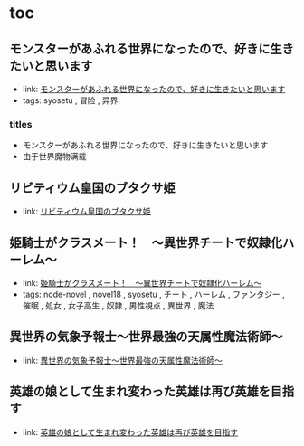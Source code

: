 # toc

## モンスターがあふれる世界になったので、好きに生きたいと思います

- link: [モンスターがあふれる世界になったので、好きに生きたいと思います](%E3%83%A2%E3%83%B3%E3%82%B9%E3%82%BF%E3%83%BC%E3%81%8C%E3%81%82%E3%81%B5%E3%82%8C%E3%82%8B%E4%B8%96%E7%95%8C%E3%81%AB%E3%81%AA%E3%81%A3%E3%81%9F%E3%81%AE%E3%81%A7%E3%80%81%E5%A5%BD%E3%81%8D%E3%81%AB%E7%94%9F%E3%81%8D%E3%81%9F%E3%81%84%E3%81%A8%E6%80%9D%E3%81%84%E3%81%BE%E3%81%99/)
- tags: syosetu , 冒险 , 异界

### titles

- モンスターがあふれる世界になったので、好きに生きたいと思います
- 由于世界魔物满载

## リビティウム皇国のブタクサ姫

- link: [リビティウム皇国のブタクサ姫](%E3%83%AA%E3%83%93%E3%83%86%E3%82%A3%E3%82%A6%E3%83%A0%E7%9A%87%E5%9B%BD%E3%81%AE%E3%83%96%E3%82%BF%E3%82%AF%E3%82%B5%E5%A7%AB/)

## 姫騎士がクラスメート！　〜異世界チートで奴隷化ハーレム〜

- link: [姫騎士がクラスメート！　〜異世界チートで奴隷化ハーレム〜](%E5%A7%AB%E9%A8%8E%E5%A3%AB%E3%81%8C%E3%82%AF%E3%83%A9%E3%82%B9%E3%83%A1%E3%83%BC%E3%83%88%EF%BC%81%E3%80%80%E3%80%9C%E7%95%B0%E4%B8%96%E7%95%8C%E3%83%81%E3%83%BC%E3%83%88%E3%81%A7%E5%A5%B4%E9%9A%B7%E5%8C%96%E3%83%8F%E3%83%BC%E3%83%AC%E3%83%A0%E3%80%9C/)
- tags: node-novel , novel18 , syosetu , チート , ハーレム , ファンタジー , 催眠 , 処女 , 女子高生 , 奴隷 , 男性視点 , 異世界 , 魔法

## 異世界の気象予報士～世界最強の天属性魔法術師～

- link: [異世界の気象予報士～世界最強の天属性魔法術師～](%E7%95%B0%E4%B8%96%E7%95%8C%E3%81%AE%E6%B0%97%E8%B1%A1%E4%BA%88%E5%A0%B1%E5%A3%AB%EF%BD%9E%E4%B8%96%E7%95%8C%E6%9C%80%E5%BC%B7%E3%81%AE%E5%A4%A9%E5%B1%9E%E6%80%A7%E9%AD%94%E6%B3%95%E8%A1%93%E5%B8%AB%EF%BD%9E/)

## 英雄の娘として生まれ変わった英雄は再び英雄を目指す

- link: [英雄の娘として生まれ変わった英雄は再び英雄を目指す](%E8%8B%B1%E9%9B%84%E3%81%AE%E5%A8%98%E3%81%A8%E3%81%97%E3%81%A6%E7%94%9F%E3%81%BE%E3%82%8C%E5%A4%89%E3%82%8F%E3%81%A3%E3%81%9F%E8%8B%B1%E9%9B%84%E3%81%AF%E5%86%8D%E3%81%B3%E8%8B%B1%E9%9B%84%E3%82%92%E7%9B%AE%E6%8C%87%E3%81%99/)
